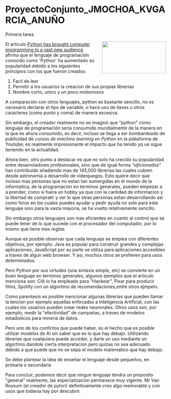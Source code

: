 # ProyectoConjunto_JMOCHOA_KVGARCIA_ANUÑO
Primera tarea

<img style="float: right; margin: 0px 0px 15px 15px;" src="http://quantlabs.net/blog/wp-content/uploads/2015/11/pythonlogo.jpg" width="200px" height="100px" />

El articulo [Python has brought computer programming to a vast new audience](https://www.economist.com/science-and-technology/2018/07/19/python-has-brought-computer-programming-to-a-vast-new-audience) afirma que el lenguaje de programación conocido como 'Python' ha aumentado su popularidad debido a los siguientes principios con los que fueron creados:

1. Facil de leer
2. Permitir a los usuarios la creacion de sus propias librerias
3. Nombre corto, unico y un poco misteriosos

A comparación con otros lenguajes, python es bastante sencillo, no es necesario declarar el tipo de variable, o hace uso de llaves u otros caracteres (como punto y coma) de manera excesiva.

Sin embargo, el creador realmente no se imaginó que "python" como lenguaje de programación seria consumido mundialmente de la manera en la que es ahora consumido, es decir, incluso se llega a ser bombardeado de publicidad de _cursos de machine learning en Python_ en la plataforma de Youtube; es realmente impresionante el impacto que ha tenido yq ue sigue teniendo en la actualidad.

Ahora bien, otro punto a destacar es que no solo ha crecido su popularidad entre desarroladores profesionales, sino que de igual forma _"aficionados"_ han contribuido añadiendo mas de 145,000 librerias las cuales cubren desde astronomia a desarrollo de videojuegos. Esto quiere decir que incluso mas personas que no estan tan sumergidas en el mundo de la informatica, de la programación en terminos generales, pueden empezar a a prender, como si fuera un hobby ya que con la cantidad de informacion y la libertad de compratir y ver lo que otras personas estan desarrollando asi como foros en los cuales puedes ayudar y pedir ayuda no solo para este lenguaje sino para la vasta mayoria, se ha vuelto relativamente sencillo. 

Sin embargo otros lenguajes son mas eficientes en cuanto al control que se puede tener de lo que sucede con el procesador del computador, por lo mismo que tiene mas _reglas._ 

Aunque es posible observar que cada lenguaje se emplea con diferentes objetivos, por ejemplo: Java es popular para construir grandes y complejas aplicaciones, JavaScript por su parte se utiliza para aplicaciones accesibles a traves de algun web browser. Y asi, muchos otros se prefieren para usos determinados.

Pero Python por sus virtudes (una sintaxis simple, etc) se convierte en un buen lenguaje en terminos generales, algunos ejemplos que el articulo menciona son: CIA lo ha empleado para "Hackear", Pixar para producir films, Spotify con un algoritmo de recomendaciones,entre otros ejmpelo.

Como parentesis es posible mencionar algunas librerias que pueden llamar la tencion por ejemplo aquellas enfocadas a Inteligencia Artificial, con las cuales los usuarios pueden crear redes neuronales. Otros usos son, por ejemplo, medir la "efectividad" de campañas, a traves de modelos estadisticos
para mineria de datos.

Pero uno de los confictos que puede haber, es el hecho que es posible utilizar modelos de AI sin saber que es lo que hay debajo. Utilizando librerias que cualquiera puede acceder, y darle un uso mediante un algortimo dandole cierta interpretacion pero quizas no sea adecuado debido a que puede que no se sepa el modelo matematico que hay debajo.

Se debe plantear la idea de enseñar el lenguaje desde pequeños, en primaria o secundaria

Para concluir, podemos decir que ningun lenguaje tendra un proposito "general" realmente, las especializacion permanece muy vigente. Mr Van Rossum (el creador de pyton) definitivamente creo algo memorable y con usos que todavia hay por descubrir.
